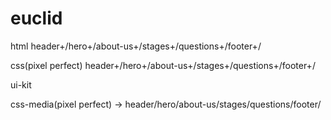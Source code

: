 # euclid
html header+/hero+/about-us+/stages+/questions+/footer+/

css(pixel perfect) header+/hero+/about-us+/stages+/questions+/footer+/

ui-kit 

css-media(pixel perfect) -> header/hero/about-us/stages/questions/footer/